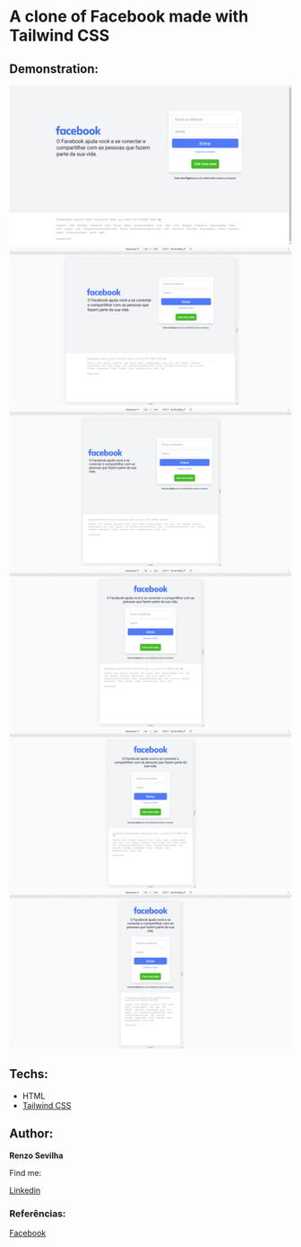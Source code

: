 # A clone of Facebook made with Tailwind CSS

## Demonstration:
 <img src="img/1.png" alt="Example super extra large"><img>
 <img src="img/2.png" alt="Example extra large"><img>
 <img src="img/3.png" alt="Example large"><img>
 <img src="img/4.png" alt="Example medium"><img>
 <img src="img/5.png" alt="Example small"><img>
 <img src="img/6.png" alt="Example extra small"><img>

 ## Techs:

 * HTML
 * [Tailwind CSS](https://tailwindcss.com/)

 ## Author:

 **Renzo Sevilha**
 
 Find me:

[Linkedin](https://www.linkedin.com/in/renzo-sevilha/)

### Referências:

[Facebook](https://www.facebook.com/)